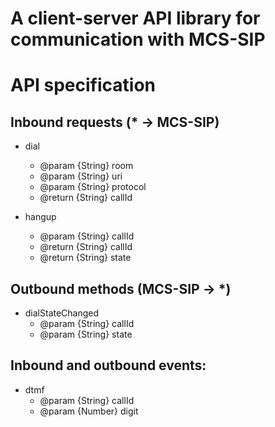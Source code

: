 # A client-server API library for communication with MCS-SIP

# API specification
## Inbound requests (* -> MCS-SIP)
- dial
     - @param {String} room
     - @param {String} uri
     - @param {String} protocol
     - @return {String} callId

- hangup
     - @param {String} callId
     - @return {String} callId
     - @return {String} state

## Outbound methods (MCS-SIP -> *)
- dialStateChanged
     - @param {String} callId
     - @param {String} state

## Inbound and outbound events:
- dtmf
     - @param {String} callId
     - @param {Number} digit
